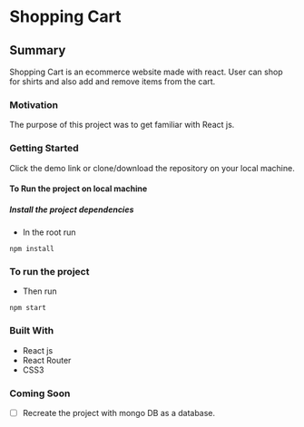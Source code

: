 # Shopping Cart

## Summary

Shopping Cart is an ecommerce website made with react. User can shop for shirts and also add and remove items from the cart.

### Motivation

The purpose of this project was to get familiar with React js.

### Getting Started

Click the demo link or clone/download the repository on your local machine.

#### To Run the project on local machine

##### Install the project dependencies

- In the root run

`npm install`

### To run the project

- Then run

`npm start`

### Built With

- React js
- React Router
- CSS3

### Coming Soon

- [ ] Recreate the project with mongo DB as a database.

